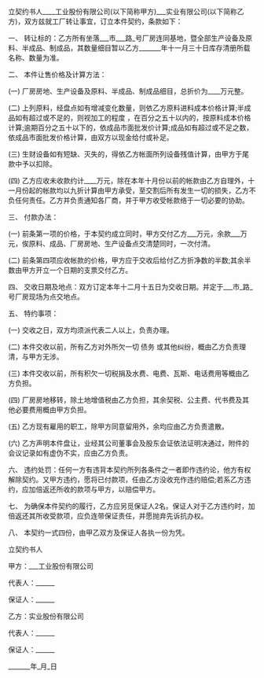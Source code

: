 
 


立契约书人____工业股份有限公司(以下简称甲方)___实业有限公司(以下简称乙方)，双方兹就工厂转让事宜，订立本件契约，条款如下：


一、 转让标的：乙方所有坐落___市___路_号厂房连同基地，暨全部生产设备及原料、半成品、制成品，其数量细目暂以乙方_______年十一月三十日库存清册所载名称、数量为准。


二、 本件让售价格及计算方法：


(一) 厂房房地、生产设备及原料、半成品、制成品细目，总折价为____万元整。


(二) 上列原料，经盘点如有增减变化数量，则依乙方原料进料成本价格计算;半成品如有超过或不足的，则视加工的程度 ，在百分之五十以内的，按原料成本价格计算;逾期百分之五十以下的，依成品市面批发价计算;成品如有超过或不足之数，依成品市面批发价格计算，由双方以现金给付或补足。


(三) 生财设备如有短缺、灭失的，得依乙方帐面所列设备残值计算，由甲方于尾款中予以扣除。


(四) 乙方应收未收款约计____万元，除在本年十月份以前的帐款由乙方自理外，十一月份起的帐款均以九折计算由甲方承受，至交割后所有发生一切的损失，乙方不负任何责任。乙方并负责通知各厂商，并于甲方收受帐款络于一切必要的协助。


三、 付款办法：


(一) 前条第一项的价格，于本契约成立同时，甲方交付乙方___万元，余款___万元，俟原料、成品、厂房房地、生产设备点交清楚同时，一次付清。


(二) 前条第四项应收帐款的价格，甲方应于交收后给付乙方折净数的半数;其余半数由甲方开立一个日期的支票交付乙方。


四、 交收日期及地点：双方订定本年十二月十五日为交收日期。并定于___市_路_号厂房现场为点交地点。


五、 特约事项：


(一) 交收之日，双方均须派代表二人以上，负责办理。


(二) 本件交收以前，所有乙方对外所欠一切
债务
或其他纠纷，概由乙方负责理清，与甲方无涉。


(三) 本件交收以前，所有积欠一切税捐及水费、电费、瓦斯、电话费用等概由乙方负担。


(四) 厂房房地移转，除土地增值税由乙方负担，其余契税、公主费、代书费及其他必要费用概由甲方负担。


(五) 乙方现有雇用的职工，除甲方同意留用外，余均应由乙方负责遣散。


(六) 乙方声明本件盘让，业经其公司董事会及股东会证依法证明决通过，附件的会议记录如有虚伪不实，应由乙方负责。


六、 违约处罚：任何一方有违背本契约所列各条件之一者即作违约论，他方有权解除契约。又甲方违约，愿将已付款项，任由乙方没收充作违约赔偿;若系乙方违约，应加倍返还所收的款项与甲方，以赔偿甲方。


七、 为确保本件契约的履行，乙方应另觅保证人2名。保证人对于乙方违约时，加倍返还其所收受款项，应负连带保证责任，并愿抛弃先诉抗办权。


八、 本契约一式四份，由甲乙双方及保证人各执一份为凭。


立契约书人


甲方：___工业股份有限公司


代表人：______


保证人：______


乙方：实业股份有限公司


代表人：______


保证人：______


_______年_月_日
 


 

 
 
 
 
 
  


  
 

  


  


  
 
 
 
 

